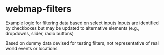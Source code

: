 # webmap-filters
 
Example logic for filtering data based on select inputs
Inputs are identified by checkboxes but may be updated to alternative elements (e.g., dropdowns, slider, radio buttons)

Based on dummy data devised for testing filters, not representative of real world events or locations
